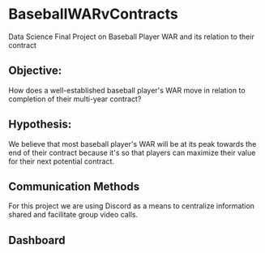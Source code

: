 # BaseballWARvContracts
Data Science Final Project on Baseball Player WAR and its relation to their contract

## Objective: 
How does a well-established baseball player's WAR move in relation to completion of their multi-year contract? 
## Hypothesis:
We believe that most baseball player's WAR will be at its peak towards the end of their contract because it's so that players can maximize their value for their next potential contract.
## Communication Methods
For this project we are using Discord as a means to centralize information shared and facilitate group video calls. 
## Dashboard
